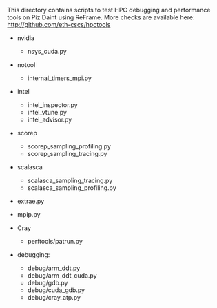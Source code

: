 This directory contains scripts to test HPC debugging and performance tools on
Piz Daint using ReFrame. More checks are available here:
http://github.com/eth-cscs/hpctools

* nvidia
    * nsys_cuda.py

* notool
    * internal_timers_mpi.py

* intel
    * intel_inspector.py
    * intel_vtune.py
    * intel_advisor.py

* scorep
    * scorep_sampling_profiling.py
    * scorep_sampling_tracing.py

* scalasca
    * scalasca_sampling_tracing.py
    * scalasca_sampling_profiling.py

* extrae.py

* mpip.py

* Cray
    * perftools/patrun.py

* debugging:
    * debug/arm_ddt.py
    * debug/arm_ddt_cuda.py
    * debug/gdb.py
    * debug/cuda_gdb.py
    * debug/cray_atp.py
